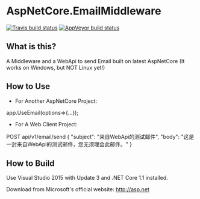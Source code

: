 
AspNetCore.EmailMiddleware
=====================

[![Travis build status](https://img.shields.io/travis/huangxiangyao/AspNetCore.EmailMiddleware.svg?label=travis-ci&style=flat-square&branch=master)](https://travis-ci.org/huangxiangyao/AspNetCore.EmailMiddleware)
[![AppVeyor build status](https://img.shields.io/appveyor/ci/FrankH/AspNetCore-EmailMiddleware/master.svg?label=appveyor&style=flat-square)](https://ci.appveyor.com/project/FrankH/AspNetCore-EmailMiddleware)

What is this?
----------------

A Middleware and a WebApi to send Email built on latest AspNetCore (It works on Windows, but NOT Linux yet!)

How to Use
----------------
* For Another AspNetCore Project:

app.UseEmail(options=>{...});

* For A Web Client Project:

POST api/v1/email/send
{
  "subject": "来自WebApi的测试邮件",
  "body": "这是一封来自WebApi的测试邮件，您无须理会此邮件。"
}

How to Build
----------------

Use Visual Studio 2015 with Update 3 and .NET Core 1.1 installed.

Download from Microsoft's official website: http://asp.net
